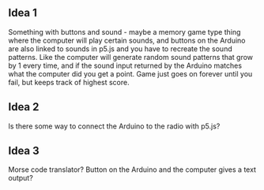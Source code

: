 ## Idea 1

Something with buttons and sound - maybe a memory game type thing where the computer will play certain sounds, and buttons on the Arduino are also linked to sounds in p5.js and you have to recreate the sound patterns. Like the computer will generate random sound patterns that grow by 1 every time, and if the sound input returned by the Arduino matches what the computer did you get a point. Game just goes on forever until you fail, but keeps track of highest score.

## Idea 2

Is there some way to connect the Arduino to the radio with p5.js? 

## Idea 3

Morse code translator? Button on the Arduino and the computer gives a text output?
